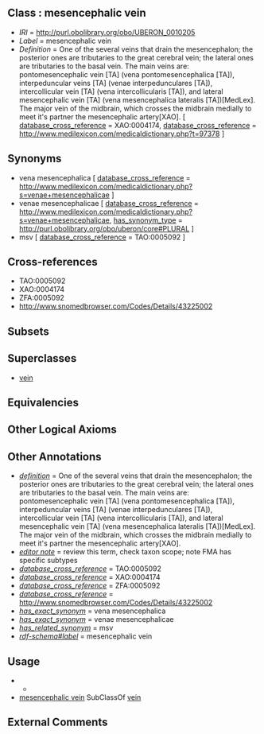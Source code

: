 
## Class : mesencephalic vein

 * *IRI* = http://purl.obolibrary.org/obo/UBERON_0010205
 * *Label* = mesencephalic vein
 * *Definition* = One of the several veins that drain the mesencephalon; the posterior ones are tributaries to the great cerebral vein; the lateral ones are tributaries to the basal vein. The main veins are: pontomesencephalic vein [TA] (vena pontomesencephalica [TA]), interpeduncular veins [TA] (venae interpedunculares [TA]), intercollicular vein [TA] (vena intercollicularis [TA]), and lateral mesencephalic vein [TA] (vena mesencephalica lateralis [TA])[MedLex]. The major vein of the midbrain, which crosses the midbrain medially to meet it's partner the mesencephalic artery[XAO]. [ [database_cross_reference](../../ef/oboInOwl#hasDbXref.md) = XAO:0004174, [database_cross_reference](../../ef/oboInOwl#hasDbXref.md) = http://www.medilexicon.com/medicaldictionary.php?t=97378 ]

## Synonyms

 * vena mesencephalica [ [database_cross_reference](../../ef/oboInOwl#hasDbXref.md) = http://www.medilexicon.com/medicaldictionary.php?s=venae+mesencephalicae ]
 * venae mesencephalicae [ [database_cross_reference](../../ef/oboInOwl#hasDbXref.md) = http://www.medilexicon.com/medicaldictionary.php?s=venae+mesencephalicae, [has_synonym_type](../../pe/oboInOwl#hasSynonymType.md) = http://purl.obolibrary.org/obo/uberon/core#PLURAL ]
 * msv [ [database_cross_reference](../../ef/oboInOwl#hasDbXref.md) = TAO:0005092 ]

## Cross-references

 * TAO:0005092
 * XAO:0004174
 * ZFA:0005092
 * http://www.snomedbrowser.com/Codes/Details/43225002

## Subsets


## Superclasses

 * [vein](../../UBERON/38/UBERON_0001638.md)

## Equivalencies


## Other Logical Axioms


## Other Annotations

 * *[definition](../../IAO/15/IAO_0000115.md)* = One of the several veins that drain the mesencephalon; the posterior ones are tributaries to the great cerebral vein; the lateral ones are tributaries to the basal vein. The main veins are: pontomesencephalic vein [TA] (vena pontomesencephalica [TA]), interpeduncular veins [TA] (venae interpedunculares [TA]), intercollicular vein [TA] (vena intercollicularis [TA]), and lateral mesencephalic vein [TA] (vena mesencephalica lateralis [TA])[MedLex]. The major vein of the midbrain, which crosses the midbrain medially to meet it's partner the mesencephalic artery[XAO].
 * *[editor note](../../IAO/16/IAO_0000116.md)* = review this term, check taxon scope; note FMA has specific subtypes
 * *[database_cross_reference](../../ef/oboInOwl#hasDbXref.md)* = TAO:0005092
 * *[database_cross_reference](../../ef/oboInOwl#hasDbXref.md)* = XAO:0004174
 * *[database_cross_reference](../../ef/oboInOwl#hasDbXref.md)* = ZFA:0005092
 * *[database_cross_reference](../../ef/oboInOwl#hasDbXref.md)* = http://www.snomedbrowser.com/Codes/Details/43225002
 * *[has_exact_synonym](../../ym/oboInOwl#hasExactSynonym.md)* = vena mesencephalica
 * *[has_exact_synonym](../../ym/oboInOwl#hasExactSynonym.md)* = venae mesencephalicae
 * *[has_related_synonym](../../ym/oboInOwl#hasRelatedSynonym.md)* = msv
 * *[rdf-schema#label](../../el/rdf-schema#label.md)* = mesencephalic vein

## Usage

 * -
 * [mesencephalic vein](../../UBERON/05/UBERON_0010205.md) SubClassOf [vein](../../UBERON/38/UBERON_0001638.md)

## External Comments

